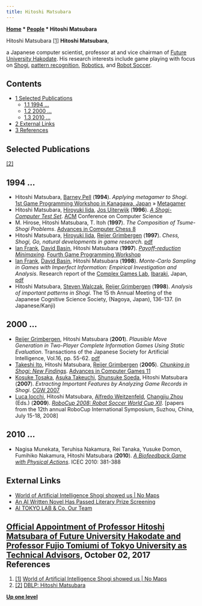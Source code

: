 ```yaml
---
title: Hitoshi Matsubara
---
```

**[Home](Home "Home") * [People](People "People") * Hitoshi Matsubara**

[](https://no-maps.jp/2017/en/event/ai_shogi.html) Hitoshi Matsubara <a id="cite-note-1" href="#cite-ref-1">[1]</a>
**Hitoshi Matsubara**,

a Japanese computer scientist, professor at and vice chairman of [Future University Hakodate](https://en.wikipedia.org/wiki/Future_University_Hakodate). His research interests include game playing with focus on [Shogi](Shogi "Shogi"), [pattern recognition](Pattern_Recognition "Pattern Recognition"), [Robotics](Robots "Robots"), and [Robot Soccer](https://en.wikipedia.org/wiki/Soccer_robot).

## Contents

- [1 Selected Publications](#selected-publications)
  - [1.1 1994 ...](#1994-...)
  - [1.2 2000 ...](#2000-...)
  - [1.3 2010 ...](#2010-...)
- [2 External Links](#external-links)
- [3 References](#references)

## Selected Publications

<a id="cite-note-2" href="#cite-ref-2">[2]</a>

## 1994 ...

- Hitoshi Matsubara, [Barney Pell](Barney_Pell "Barney Pell") (**1994**). *Applying metagamer to Shogi*. [1st Game Programming Workshop in Kanagawa, Japan](Conferences#GPW "Conferences") » [Metagamer](index.php?title=Metagamer&action=edit&redlink=1 "Metagamer (page does not exist)")
- Hitoshi Matsubara, [Hiroyuki Iida](Hiroyuki_Iida "Hiroyuki Iida"), [Jos Uiterwijk](Jos_Uiterwijk "Jos Uiterwijk") (**1996**). *[A Shogi-Computer Test Set](http://citeseerx.ist.psu.edu/viewdoc/summary?doi=10.1.1.52.3382)*. [ACM](ACM "ACM") Conference on Computer Science
- M. Hirose, Hitoshi Matsubara, T. Itoh (**1997**). *The Composition of Tsume-Shogi Problems*. [Advances in Computer Chess 8](Advances_in_Computer_Chess_8 "Advances in Computer Chess 8")
- Hitoshi Matsubara, [Hiroyuki Iida](Hiroyuki_Iida "Hiroyuki Iida"), [Reijer Grimbergen](Reijer_Grimbergen "Reijer Grimbergen") (**1997**). *Chess, Shogi, Go, natural developments in game research.* [pdf](http://citeseerx.ist.psu.edu/viewdoc/download?doi=10.1.1.51.7540&rep=rep1&type=pdf)
- [Ian Frank](Ian_Frank "Ian Frank"), [David Basin](Mathematician#DBasin "Mathematician"), Hitoshi Matsubara (**1997**). *[Payoff-reduction Minimaxing](http://www.fun.ac.jp/~ianf/Publications/prm.html)*. [Fourth Game Programming Workshop](Conferences#GPW "Conferences")
- [Ian Frank](Ian_Frank "Ian Frank"), [David Basin](Mathematician#DBasin "Mathematician"), Hitoshi Matsubara (**1998**). *Monte-Carlo Sampling in Games with Imperfect Information: Empirical Investigation and Analysis*. Research report of the [Complex Games Lab](https://webdocs.cs.ualberta.ca/~mmueller/cgo/cg98-workshop/cg98-workshop.html), [Ibaraki](https://en.wikipedia.org/wiki/Ibaraki_Prefecture), Japan, [pdf](https://pdfs.semanticscholar.org/8537/99eb8c56ebdd3bb2843764628aebe8a2eedf.pdf)
- Hitoshi Matsubara, [Steven Walczak](index.php?title=Steven_Walczak&action=edit&redlink=1 "Steven Walczak (page does not exist)"), [Reijer Grimbergen](Reijer_Grimbergen "Reijer Grimbergen") (**1998**). *Analysis of important patterns in Shogi*. The 15 th Annual Meeting of the Japanese Cognitive Science Society, (Nagoya, Japan), 136-137. (in Japanese/Kanji)

## 2000 ...

- [Reijer Grimbergen](Reijer_Grimbergen "Reijer Grimbergen"), Hitoshi Matsubara (**2001**). *Plausible Move Generation in Two-Player Complete Information Games Using Static Evaluation*. Transactions of the Japanese Society for Artificial Intelligence, Vol.16, pp. 55-62. [pdf](http://www.teu.ac.jp/gamelab/RESEARCH/jsai2001.pdf)
- [Takeshi Ito](Takeshi_Ito "Takeshi Ito"), Hitoshi Matsubara, [Reijer Grimbergen](Reijer_Grimbergen "Reijer Grimbergen") (**2005**). *[Chunking in Shogi: New Findings](http://link.springer.com/chapter/10.1007/11922155_11)*. [Advances in Computer Games 11](Advances_in_Computer_Games_11 "Advances in Computer Games 11")
- [Kosuke Tosaka](index.php?title=Kosuke_Tosaka&action=edit&redlink=1 "Kosuke Tosaka (page does not exist)"), [Asuka Takeuchi](index.php?title=Asuka_Takeuchi&action=edit&redlink=1 "Asuka Takeuchi (page does not exist)"), [Shunsuke Soeda](Shunsuke_Soeda "Shunsuke Soeda"), Hitoshi Matsubara (**2007**). *Extracting Important Features by Analyzing Game Records in Shogi*. [CGW 2007](CGW_2007 "CGW 2007")
- [Luca Iocchi](http://www.dis.uniroma1.it/~iocchi/), Hitoshi Matsubara, [Alfredo Weitzenfeld](http://www.poly.usf.edu/People/WeitzenfeldAlfredo.html), [Changjiu Zhou](http://www.robo-erectus.org/members/czhou/) (Eds.) (**2009**). *[RoboCup 2008: Robot Soccer World Cup XII](http://books.google.com/books?id=WqL6VrhPt4wC&dq=Hitoshi+Matsubara&source=gbs_navlinks_s)*. \[papers from the 12th annual RoboCup International Symposium, Suzhou, China, July 15-18, 2008\]

## 2010 ...

- Nagisa Munekata, Teruhisa Nakamura, Rei Tanaka, Yusuke Domon, Fumihiko Nakamura, Hitoshi Matsubara (**2010**). *[A Biofeedback Game with Physical Actions](http://www.springerlink.com/content/q4984237110nkwmp/)*. ICEC 2010: 381-388

## External Links

- [World of Artificial Intelligence Shogi showed us | No Maps](https://no-maps.jp/2017/en/event/ai_shogi.html)
- [An AI Written Novel Has Passed Literary Prize Screening](https://futurism.com/this-ai-wrote-a-novel-and-the-work-passed-the-first-round-of-a-national-literary-award/)
- [AI TOKYO LAB & Co. Our Team](https://aitokyolab.com/en/#ourteam)

## [Official Appointment of Professor Hitoshi Matsubara of Future University Hakodate and Professor Fujio Tomiumi of Tokyo University as Technical Advisors](https://aitokyolab.com/en/news/362.html), October 02, 2017 References

1. <a id="cite-ref-1" href="#cite-note-1">[1]</a> [World of Artificial Intelligence Shogi showed us | No Maps](https://no-maps.jp/2017/en/event/ai_shogi.html)
1. <a id="cite-ref-2" href="#cite-note-2">[2]</a> [DBLP: Hitoshi Matsubara](http://www.informatik.uni-trier.de/~ley/db/indices/a-tree/m/Matsubara:Hitoshi.html)

**[Up one level](People "People")**

